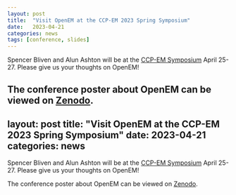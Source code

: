 ```yaml
---
layout: post
title:  "Visit OpenEM at the CCP-EM 2023 Spring Symposium"
date:   2023-04-21
categories: news
tags: [conference, slides]
---
```


Spencer Bliven and Alun Ashton will be at the
[CCP-EM Symposium](https://www.ccpem.ac.uk/training/spring_symposium_2023/spring_symposium_2023.php)
April 25-27. Please give us your thoughts on OpenEM!

The conference poster about OpenEM can be viewed on
[Zenodo](https://zenodo.org/record/7845286).
---

layout: post
title:  "Visit OpenEM at the CCP-EM 2023 Spring Symposium"
date:   2023-04-21
categories: news
---

Spencer Bliven and Alun Ashton will be at the
[CCP-EM Symposium](https://www.ccpem.ac.uk/training/spring_symposium_2023/spring_symposium_2023.php)
April 25-27. Please give us your thoughts on OpenEM!

The conference poster about OpenEM can be viewed on
[Zenodo](https://zenodo.org/record/7845286).
